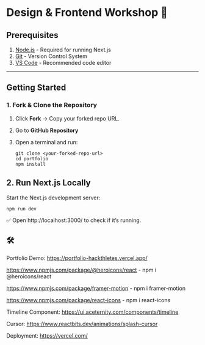 # Design & Frontend Workshop 🚀

## Prerequisites  

1. [Node.js](https://nodejs.org/en/download)    - Required for running Next.js  
2. [Git](https://git-scm.com/downloads)  - Version Control System
3. [VS Code](https://code.visualstudio.com/)  - Recommended code editor  

---

## Getting Started  

### **1. Fork & Clone the Repository**  

1. Click **Fork** → Copy your forked repo URL.  
2. Go to **GitHub Repository**
3. Open a terminal and run:  

   ```
   git clone <your-forked-repo-url>
   cd portfolio
   npm install
   ```
  
   
## **2. Run Next.js Locally**
Start the Next.js development server:

  ```
  npm run dev
  ```

✅ Open http://localhost:3000/ to check if it’s running.

## 🛠️ 
Portfolio Demo:
https://portfolio-hackthletes.vercel.app/

https://www.npmjs.com/package/@heroicons/react - npm i @heroicons/react

https://www.npmjs.com/package/framer-motion - npm i framer-motion

https://www.npmjs.com/package/react-icons - npm i react-icons

Timeline Component:
https://ui.aceternity.com/components/timeline

Cursor:
https://www.reactbits.dev/animations/splash-cursor

Deployment: 
https://vercel.com/
